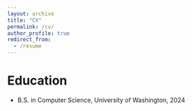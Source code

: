 ```yaml
---
layout: archive
title: "CV"
permalink: /cv/
author_profile: true
redirect_from:
  - /resume
---
```



Education
======
* B.S. in Computer Science, University of Washington, 2024


[comment]: <> (Experience)

[comment]: <> (======)

[comment]: <> (* Summer 2015: Research Assistant)

[comment]: <> (  * Github University)

[comment]: <> (  * Duties included: Tagging issues)

[comment]: <> (  * Supervisor: Professor Git)

[comment]: <> (* Fall 2015: Research Assistant)

[comment]: <> (  * Github University)

[comment]: <> (  * Duties included: Merging pull requests)

[comment]: <> (  * Supervisor: Professor Hub)
  
[comment]: # (Skills)

[comment]: # (======)

[comment]: # (* Programming Language)

[//]: # (  * Java)

[comment]: # (  * Python)

[comment]: # (  * R)

[comment]: # (  * MATLAB)

[comment]: # (* Language)

[comment]: # (  * English)

[comment]: # (  * Chinese)

 

[comment]: <> (Publications)

[comment]: <> (======)

[comment]: <> (  <ul>{% for post in site.publications %})

[comment]: <> (    {% include archive-single-cv.html %})

[comment]: <> (  {% endfor %}</ul>)

[comment]: <> (Talks)

[comment]: <> (======)

[comment]: <> (  <ul>{% for post in site.talks %})

[comment]: <> (    {% include archive-single-talk-cv.html %})

[comment]: <> (  {% endfor %}</ul>)

[comment]: <> (Teaching)

[comment]: <> (======)

[comment]: <> (  <ul>{% for post in site.teaching %})

[comment]: <> (    {% include archive-single-cv.html %})

[comment]: <> (  {% endfor %}</ul>)

[comment]: <> (Service and leadership)

[comment]: <> (======)

[comment]: <> (* Currently signed in to 43 different slack teams)

[comment]: <> (%%)



